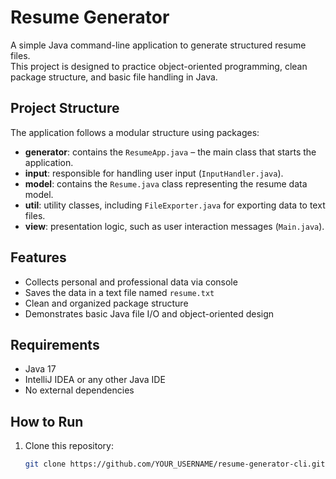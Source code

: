 # Resume Generator

A simple Java command-line application to generate structured resume files.  
This project is designed to practice object-oriented programming, clean package structure, and basic file handling in Java.

## Project Structure

The application follows a modular structure using packages:

- **generator**: contains the `ResumeApp.java` – the main class that starts the application.
- **input**: responsible for handling user input (`InputHandler.java`).
- **model**: contains the `Resume.java` class representing the resume data model.
- **util**: utility classes, including `FileExporter.java` for exporting data to text files.
- **view**: presentation logic, such as user interaction messages (`Main.java`).

## Features

- Collects personal and professional data via console
- Saves the data in a text file named `resume.txt`
- Clean and organized package structure
- Demonstrates basic Java file I/O and object-oriented design

## Requirements

- Java 17
- IntelliJ IDEA or any other Java IDE
- No external dependencies

## How to Run

1. Clone this repository:
   ```bash
   git clone https://github.com/YOUR_USERNAME/resume-generator-cli.git
